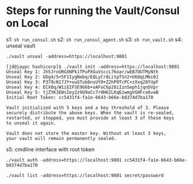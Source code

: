 # Steps for running the Vault/Consul on Local

s1: `sh run_consul.sh`
s2: `sh run_consul_agent.sh`
s3: `sh run_vault.sh`
s4: unseal vault

`./vault unseal -address=https://localhost:9801`

```
[jd@jaypc hashicorp]$ ./vault init -address=https://localhost:9801
Unseal Key 1: Jh5JroURGXNPk1TPuPXGuVsccL76oar/wEB7OUTMyNth
Unseal Key 2: UDg4/5+5F1IygNebq/EQLyCr8LitpTSn2+U6OqLMmi0J
Unseal Key 3: P379cN17JY+uuGTub6nsUY0+Z2hP0TcPC+zXxq28YUpF
Unseal Key 4: ECX0q/W1iEIFSE9G6b+oAFoC6p28iIznSeph1jqnDVpr
Unseal Key 5: tjZYK3EWsIey2z9U9oCc7r0H6ILKqEzwmgVGHFce6veB
Initial Root Token: cc5431f4-fa1e-6643-b66e-b0374d7ba170

Vault initialized with 5 keys and a key threshold of 3. Please
securely distribute the above keys. When the vault is re-sealed,
restarted, or stopped, you must provide at least 3 of these keys
to unseal it again.

Vault does not store the master key. Without at least 3 keys,
your vault will remain permanently sealed.

```

s5: cmdline interface with root token

`./vault auth -address=https://localhost:9801 cc5431f4-fa1e-6643-b66e-b0374d7ba170`

`./vault list -address=https://localhost:9801 secret/password`
